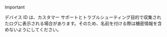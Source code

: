 > [!IMPORTANT]
> デバイス ID は、カスタマー サポートとトラブルシューティング目的で収集されたログに表示される場合があります。そのため、名前を付ける際は機密情報を含めないようにしてください。
>